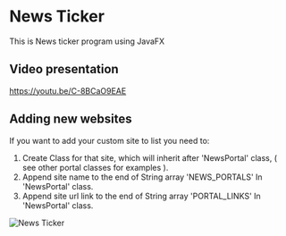 # News Ticker
This is News ticker program using JavaFX  

## Video presentation

https://youtu.be/C-8BCaO9EAE

## Adding new websites
If you want to add your custom site to list you need to:  
1. Create Class for that site, which will inherit after 'NewsPortal' class, ( see other portal classes for examples ).  
2. Append site name to the end of String array 'NEWS_PORTALS' In 'NewsPortal' class.  
3. Append site url link to the end of String array 'PORTAL_LINKS' In 'NewsPortal' class.

![News Ticker](https://i.ibb.co/6JQMqTV/newsticker.png)